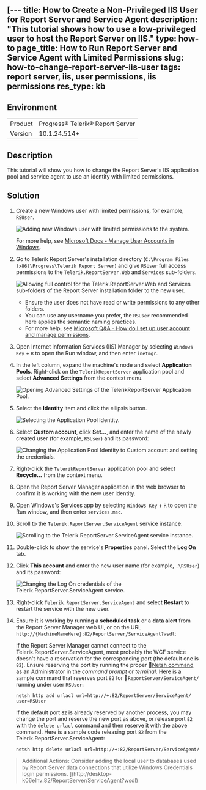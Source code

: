 [---
title: How to Create a Non-Privileged IIS User for Report Server and Service Agent
description: "This tutorial shows how to use a low-privileged user to host the Report Server on IIS."
type: how-to
page_title: How to Run Report Server and Service Agent with Limited Permissions
slug: how-to-change-report-server-iis-user
tags: report server, iis, user permissions, iis permissions
res_type: kb
---

## Environment

|  |  |
|---------|-----------------|
| Product | Progress® Telerik® Report Server |
| Version | 10.1.24.514+ |

## Description

This tutorial will show you how to change the Report Server's IIS application pool and service agent to use an identity with limited permissions.

## Solution

1. Create a new Windows user with limited permissions, for example, `RSUser`.

	![Adding new Windows user with limited permissions to the system.](images/change-iis-user/1-add-new-user.png)

	For more help, see [Microsoft Docs - Manage User Accounts in Windows](https://support.microsoft.com/en-us/windows/manage-user-accounts-in-windows-104dc19f-6430-4b49-6a2b-e4dbd1dcdf32).

2. Go to Telerik Report Server's installation directory (`C:\Program Files (x86)\Progress\Telerik Report Server`) and give `RSUser` full access permissions to the `Telerik.ReportServer.Web` and `Services` sub-folders.

	![Allowing full control for the Telerik.ReportServer.Web and Services sub-folders of the Report Server installation folder to the new user.](images/change-iis-user/2-add-permissions-to-rsuser.png)

	- Ensure the user does not have read or write permissions to any other folders.
	- You can use any username you prefer, the `RSUser` recommended here applies the semantic naming practices.
	- For more help, see [Microsoft Q&A - How do I set up user account and manage permissions](https://learn.microsoft.com/en-us/answers/questions/1389054/how-do-i-set-up-user-accounts-and-manage-permissio).

3. Open Internet Information Services (IIS) Manager by selecting `Windows Key` + `R` to open the Run window, and then enter `inetmgr`.
4. In the left column, expand the machine's node and select **Application Pools**. Right-click on the `TelerikReportServer` application pool and select **Advanced Settings** from the context menu.

	![Opening Advanced Settings of the TelerikReportServer Application Pool.](images/change-iis-user/2.5-locate-application-pool.png)

5. Select the **Identity** item and click the ellipsis button.

	![Selecting the Application Pool Identity.](images/change-iis-user/3-open-iis-apppool-advanced-settings.png)

6. Select **Custom account**, click **Set…**, and enter the name of the newly created user (for example, `RSUser`) and its password:

	![Changing the Application Pool Identity to Custom account and setting the credentials.](images/change-iis-user/4-set-iis-apppool-identity.png)

7. Right-click the `TelerikReportServer` application pool and select **Recycle...** from the context menu.
8. Open the Report Server Manager application in the web browser to confirm it is working with the new user identity.
9. Open Windows's Services app by selecting `Windows Key` + `R` to open the Run window, and then enter `services.msc`.
10. Scroll to the `Telerik.ReportServer.ServiceAgent` service instance:

	![Scrolling to the Telerik.ReportServer.ServiceAgent service instance.](images/change-iis-user/5-services-panel.png)

11. Double-click to show the service's **Properties** panel. Select the **Log On** tab.
12. Click **This account** and enter the new user name (for example, `.\RSUser`) and its password:

	![Changing the Log On credentials of the Telerik.ReportServer.ServiceAgent service.](images/change-iis-user/6-services-set-local-user.png)

13. Right-click `Telerik.ReportServer.ServiceAgent` and select **Restart** to restart the service with the new user.
14. Ensure it is working by running a **scheduled task** or a **data alert** from the Report Server Manager web UI, or on the URL `http://{MachineNameHere}:82/ReportServer/ServiceAgent?wsdl`:

	If the Report Server Manager cannot connect to the Telerik.ReportServer.ServiceAgent, most probably the WCF service doesn't have a reservation for the corresponding port (the default one is `82`). Ensure reserving the port by running the proper [Netsh command](https://learn.microsoft.com/en-us/windows-server/networking/technologies/netsh/netsh-contexts) as an Administrator in the _command prompt_ or _terminal_. Here is a sample command that reserves port `82` for `ReportServer/ServiceAgent/` running under user `RSUser`:

	`netsh http add urlacl url=http://+:82/ReportServer/ServiceAgent/ user=RSUser`

	If the default port `82` is already reserved by another process, you may change the port and reserve the new port as above, or release port `82` with the `delete urlacl` command and then reserve it with the above command. Here is a sample code releasing port `82` from the Telerik.ReportServer.ServiceAgent:

	`netsh http delete urlacl url=http://+:82/ReportServer/ServiceAgent/`

> Additional Actions: Consider adding the local user to databases used by Report Server data connections that utilize Windows Credentials login permissions.
](http://desktop-k06elhv:82/ReportServer/ServiceAgent?wsdl)
